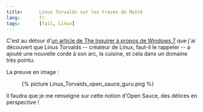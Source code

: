 ```yaml
--- 
title:      Linus Torvalds sur les traces de Maïté 
lang:       fr 
tags:       [fail, Linux]
---
```


C'est au détour d'[un article de The Inquirer à propos de Windows 7](http://www.theinquirer.net/inquirer/news/612/1050612/torvalds-warns-windows-threat) que j'ai découvert que Linus Torvalds -- créateur de Linux, faut-il le rappeler -- a ajouté une nouvelle corde à son arc, la cuisine, et cela dans un domaine très pointu.


La preuve en image :

<figure>
  {% picture Linus_Torvalds_open_sauce_guru.png %}
</figure>


Il faudra que je me renseigne sur cette notion d'Open Sauce, des délices en perspective !
